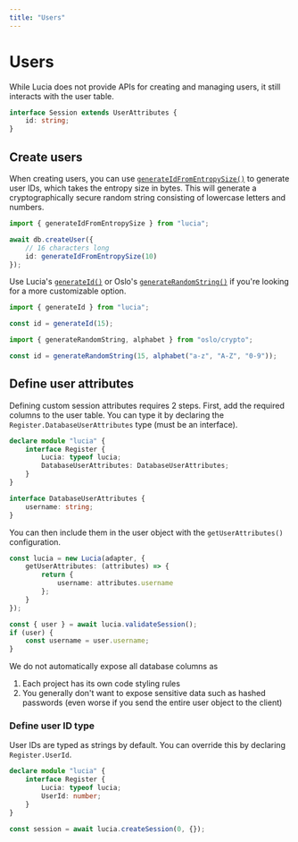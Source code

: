 ```yaml
---
title: "Users"
---
```


# Users

While Lucia does not provide APIs for creating and managing users, it still interacts with the user table.

```ts
interface Session extends UserAttributes {
	id: string;
}
```

## Create users

When creating users, you can use [`generateIdFromEntropySize()`](/reference/main/generateIdFromEntropySize) to generate user IDs, which takes the entropy size in bytes. This will generate a cryptographically secure random string consisting of lowercase letters and numbers.

```ts
import { generateIdFromEntropySize } from "lucia";

await db.createUser({
	// 16 characters long
	id: generateIdFromEntropySize(10)
});
```

Use Lucia's [`generateId()`](/reference/main/generateIdFromEntropySize) or Oslo's [`generateRandomString()`](https://oslo.js.org/reference/crypto/generateRandomString) if you're looking for a more customizable option.

```ts
import { generateId } from "lucia";

const id = generateId(15);

import { generateRandomString, alphabet } from "oslo/crypto";

const id = generateRandomString(15, alphabet("a-z", "A-Z", "0-9"));
```

## Define user attributes

Defining custom session attributes requires 2 steps. First, add the required columns to the user table. You can type it by declaring the `Register.DatabaseUserAttributes` type (must be an interface).

```ts
declare module "lucia" {
	interface Register {
		Lucia: typeof lucia;
		DatabaseUserAttributes: DatabaseUserAttributes;
	}
}

interface DatabaseUserAttributes {
	username: string;
}
```

You can then include them in the user object with the `getUserAttributes()` configuration.

```ts
const lucia = new Lucia(adapter, {
	getUserAttributes: (attributes) => {
		return {
			username: attributes.username
		};
	}
});

const { user } = await lucia.validateSession();
if (user) {
	const username = user.username;
}
```

We do not automatically expose all database columns as

1. Each project has its own code styling rules
2. You generally don't want to expose sensitive data such as hashed passwords (even worse if you send the entire user object to the client)

### Define user ID type

User IDs are typed as strings by default. You can override this by declaring `Register.UserId`.

```ts
declare module "lucia" {
	interface Register {
		Lucia: typeof lucia;
		UserId: number;
	}
}

const session = await lucia.createSession(0, {});
```
